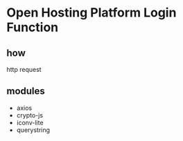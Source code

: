# Open Hosting Platform Login Function

## how
http request

## modules
- axios
- crypto-js
- iconv-lite
- querystring